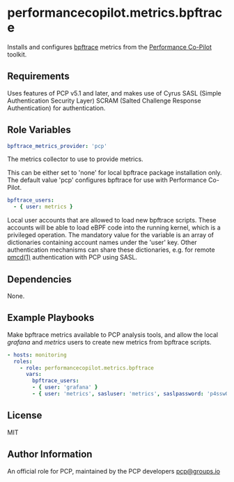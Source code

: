 # performancecopilot.metrics.bpftrace

Installs and configures [bpftrace](https://github.com/iovisor/bpftrace) metrics from the [Performance Co-Pilot](https://pcp.io/) toolkit.

## Requirements

Uses features of PCP v5.1 and later, and makes use of Cyrus SASL (Simple Authentication Security Layer) SCRAM (Salted Challenge Response Authentication) for authentication.

## Role Variables

```yaml
bpftrace_metrics_provider: 'pcp'
```

The metrics collector to use to provide metrics.

This can be either set to 'none' for local bpftrace package installation only.
The default value 'pcp' configures bpftrace for use with Performance Co-Pilot.

```yaml
bpftrace_users:
  - { user: metrics }
```

Local user accounts that are allowed to load new bpftrace scripts.  These accounts will be able to load eBPF code into the running kernel, which is a privileged operation.  The mandatory value for the variable is an array of dictionaries containing account names under the 'user' key.  Other authentication mechanisms can share these dictionaries, e.g. for remote [pmcd(1)](http://man7.org/linux/man-pages/man1/pmcd.1.html) authentication with PCP using SASL.

## Dependencies

None.

## Example Playbooks

Make bpftrace metrics available to PCP analysis tools, and allow the local *grafana* and *metrics* users to create new metrics from bpftrace scripts.

```yaml
- hosts: monitoring
  roles:
    - role: performancecopilot.metrics.bpftrace
      vars:
        bpftrace_users:
        - { user: 'grafana' }
        - { user: 'metrics', sasluser: 'metrics', saslpassword: 'p4ssw0rd' }
```

## License

MIT

## Author Information

An official role for PCP, maintained by the PCP developers <pcp@groups.io>
